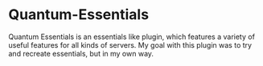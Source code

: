 # Quantum-Essentials
Quantum Essentials is an essentials like plugin, which features a variety of useful features for all kinds of servers. My goal with this plugin was to try and recreate essentials, but in my own way.
